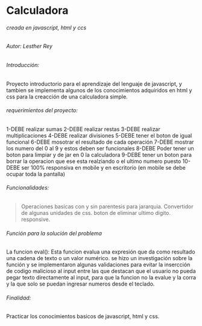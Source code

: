 # Calculadora

###### creada en javascript, html y ccs
###### Autor: Lesther Rey 


###### Introducción:
Proyecto introductorio para el aprendizaje del lenguaje de javascript, y tambien se implementa algunos de los conocimientos adquiridos en html y css para la creacción de una calculadora simple.

###### requerimientos del proyecto:
  1-DEBE realizar sumas
  2-DEBE realizar restas
  3-DEBE realizar multiplicaciones
  4-DEBE realizar divisiones
  5-DEBE tener el boton de igual funcional
  6-DEBE mosotrar el resultado de cada operación
  7-DEBE mostrar los numero del 0 al 9 y estos deben ser funcionales
  8-DEBE Poder tener un boton para limpiar y de jar en 0 la calculadora
  9-DEBE tener un boton para borrar la operacion que ese esta realziando o el ultimo numero puesto
  10-DEBE ser 100% responsiva en mobile y en escritorio (en mobile se debe ocupar toda la pantalla)

###### Funcionalidades:
>Operaciones basicas con y sin parentesis para jararquia.
Convertidor de algunas unidades de css.
boton de eliminar ultimo digito.
responsive.

###### Función para la solución del problema
La funcion eval(): Esta funcion evalua una expresión que da como resultado una cadena de texto o un valor numérico.
se hizo un investigación sobre la función y se implementaron algunas validaciones para evitar la insercción de codigo malicioso al input
entre las que destacan que el usuario no pueda pegar texto directamente al input, para que la funcion no la evalue y la corra y la que solo se puedan ingresar numeros desde el teclado.

###### Finalidad:
Practicar los conocimientos basicos de javascript, html y css.
